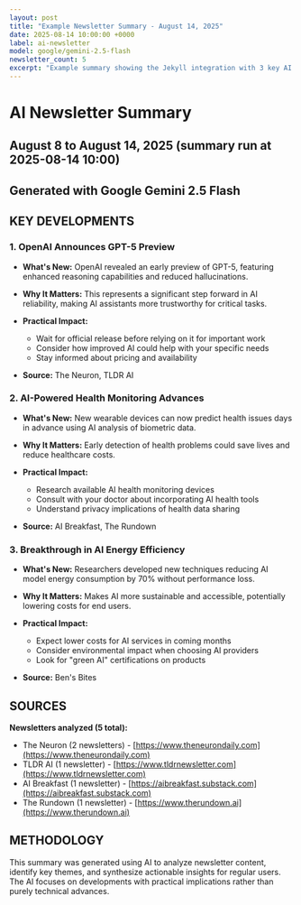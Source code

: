```yaml
---
layout: post
title: "Example Newsletter Summary - August 14, 2025"
date: 2025-08-14 10:00:00 +0000
label: ai-newsletter
model: google/gemini-2.5-flash
newsletter_count: 5
excerpt: "Example summary showing the Jekyll integration with 3 key AI developments from 5 newsletters."
---
```


# AI Newsletter Summary

## August 8 to August 14, 2025 (summary run at 2025-08-14 10:00)

## Generated with Google Gemini 2.5 Flash

## KEY DEVELOPMENTS

### 1. OpenAI Announces GPT-5 Preview
- **What's New:** OpenAI revealed an early preview of GPT-5, featuring enhanced reasoning capabilities and reduced hallucinations.

- **Why It Matters:** This represents a significant step forward in AI reliability, making AI assistants more trustworthy for critical tasks.

- **Practical Impact:** 
  - Wait for official release before relying on it for important work
  - Consider how improved AI could help with your specific needs
  - Stay informed about pricing and availability

- **Source:** The Neuron, TLDR AI

### 2. AI-Powered Health Monitoring Advances
- **What's New:** New wearable devices can now predict health issues days in advance using AI analysis of biometric data.

- **Why It Matters:** Early detection of health problems could save lives and reduce healthcare costs.

- **Practical Impact:**
  - Research available AI health monitoring devices
  - Consult with your doctor about incorporating AI health tools
  - Understand privacy implications of health data sharing

- **Source:** AI Breakfast, The Rundown

### 3. Breakthrough in AI Energy Efficiency
- **What's New:** Researchers developed new techniques reducing AI model energy consumption by 70% without performance loss.

- **Why It Matters:** Makes AI more sustainable and accessible, potentially lowering costs for end users.

- **Practical Impact:**
  - Expect lower costs for AI services in coming months
  - Consider environmental impact when choosing AI providers
  - Look for "green AI" certifications on products

- **Source:** Ben's Bites

## SOURCES

**Newsletters analyzed (5 total):**
- The Neuron (2 newsletters) - [https://www.theneurondaily.com](https://www.theneurondaily.com)
- TLDR AI (1 newsletter) - [https://www.tldrnewsletter.com](https://www.tldrnewsletter.com)
- AI Breakfast (1 newsletter) - [https://aibreakfast.substack.com](https://aibreakfast.substack.com)
- The Rundown (1 newsletter) - [https://www.therundown.ai](https://www.therundown.ai)

## METHODOLOGY

This summary was generated using AI to analyze newsletter content, identify key themes, and synthesize actionable insights for regular users. The AI focuses on developments with practical implications rather than purely technical advances.